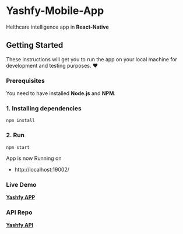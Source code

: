 # Yashfy-Mobile-App

Helthcare intelligence app in **React-Native**


## Getting Started

These instructions will get you to run the app on your local machine for development and testing purposes. :heart:

### Prerequisites

You need to have installed **Node.js** and **NPM**.

### 1. Installing dependencies
```
npm install
```
### 2. Run 
```
npm start
```

App is now Running on 
+ http://localhost:19002/

### Live Demo 
   **[Yashfy APP](https://test-api-yashfy.herokuapp.com/home/doctors)**

### API Repo
   **[Yashfy API](https://github.com/MohammedAimanHESSin/YASHFY-API)**
